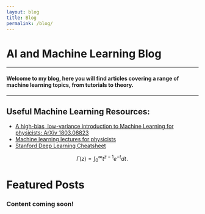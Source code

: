 ```yaml
---
layout: blog
title: Blog
permalink: /blog/
---
```



# AI and Machine Learning Blog  
<hr />

#### Welcome to my blog, here you will find articles covering a range of machine learning topics, from tutorials to theory.

<hr />

## Useful Machine Learning Resources:
* [A high-bias, low-variance introduction to Machine Learning for physicists: ArXiv 1803.08823](https://arxiv.org/abs/1803.08823)   
* [Machine learning lectures for physicists](https://machine-learning-for-physicists.org/)  
* [Stanford Deep Learning Cheatsheet](https://github.com/afshinea/stanford-cs-230-deep-learning)

$$
\Gamma(z) = \int_0^\infty t^{z-1}e^{-t}dt\,.
$$


# Featured Posts  

### Content coming soon!

<!--- ### [Sept 1, 2018: An Amazing Sample](_posts/2016-06-04-example-content.md/#about): --->

<!--- I discuss the meaning of sample pages and put some content.  --->


<!--- ## Older Posts --->
<!--- #### [August 27, 2018: An amazing old post](_posts/2016-06-04-test-page.md/#about):--->
